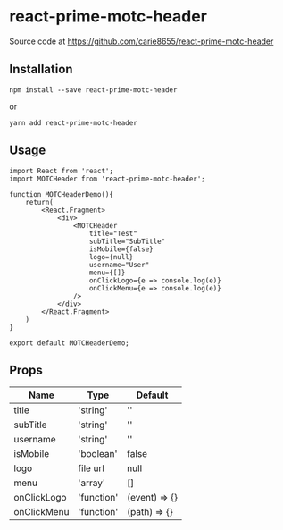 # react-prime-motc-header

Source code at https://github.com/carie8655/react-prime-motc-header

## Installation

    npm install --save react-prime-motc-header

or

    yarn add react-prime-motc-header

## Usage

```
import React from 'react';
import MOTCHeader from 'react-prime-motc-header';

function MOTCHeaderDemo(){
    return(
        <React.Fragment>
            <div>
                <MOTCHeader
                    title="Test"
                    subTitle="SubTitle"
                    isMobile={false}
                    logo={null}
                    username="User"
                    menu={[]}
                    onClickLogo={e => console.log(e)}
                    onClickMenu={e => console.log(e)}
                />
            </div>
        </React.Fragment>
    )
}

export default MOTCHeaderDemo;
```

## Props

| Name        | Type       | Default       |
| ----------- | ---------- | ------------- |
| title       | 'string'   | ''            |
| subTitle    | 'string'   | ''            |
| username    | 'string'   | ''            |
| isMobile    | 'boolean'  | false         |
| logo        | file url   | null          |
| menu        | 'array'    | []            |
| onClickLogo | 'function' | (event) => {} |
| onClickMenu | 'function' | (path) => {}  |
